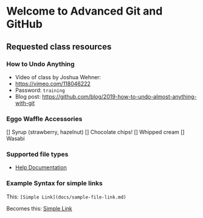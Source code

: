 # Welcome to Advanced Git and GitHub

## Requested class resources

### How to Undo Anything
- Video of class by Joshua Wehner: 
 - https://vimeo.com/118046222 
 - Password: `training`
- Blog post: https://github.com/blog/2019-how-to-undo-almost-anything-with-git

### Eggo Waffle Accessories
[] Syrup (strawberry, hazelnut)
[] Chocolate chips!
[] Whipped cream
[] Wasabi

### Supported file types

- [Help Documentation](https://help.github.com/categories/working-with-non-code-files/)

### Example Syntax for simple links

This: `[Simple Link](docs/sample-file-link.md)`

Becomes this: [Simple Link](docs/sample-file-link.md)
